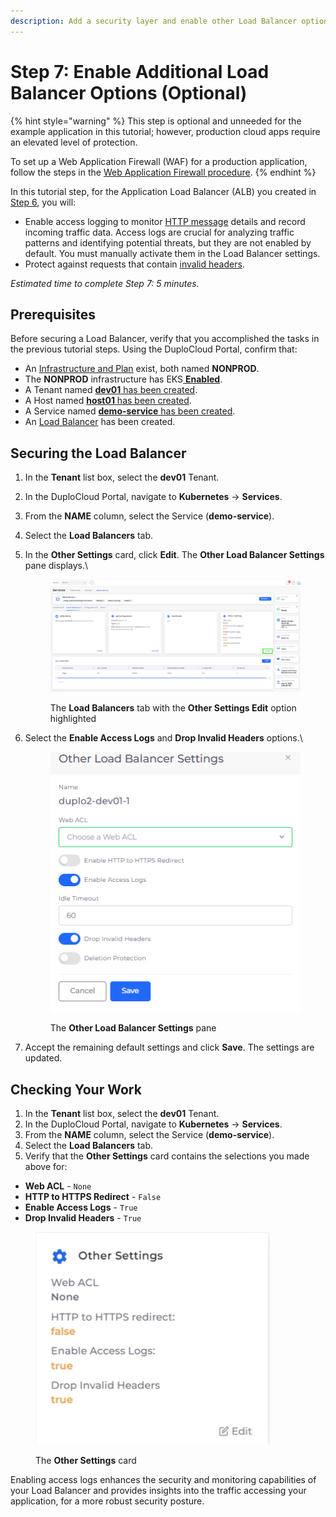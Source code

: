 ```yaml
---
description: Add a security layer and enable other Load Balancer options
---
```


# Step 7: Enable Additional Load Balancer Options (Optional)

{% hint style="warning" %}
This step is optional and unneeded for the example application in this tutorial; however,  production cloud apps require an elevated level of protection.

To set up a Web Application Firewall (WAF) for a production application, follow the steps in the [Web Application Firewall procedure](../../aws-services/web-application-firewall-waf.md).&#x20;
{% endhint %}

In this tutorial step, for the Application Load Balancer (ALB) you created in [Step 6](../quick-start-duplocloud-docker-services/step-6-create-loadbalancer.md), you will:

* Enable access logging to monitor [HTTP message](https://en.wikipedia.org/wiki/HTTP_message_body) details and record incoming traffic data. Access logs are crucial for analyzing traffic patterns and identifying potential threats, but they are not enabled by default. You must manually activate them in the Load Balancer settings.
* Protect against requests that contain [invalid headers](https://en.wikipedia.org/wiki/List_of_HTTP_header_fields).

_Estimated time to complete Step 7: 5 minutes._

## Prerequisites

Before securing a Load Balancer, verify that you accomplished the tasks in the previous tutorial steps. Using the DuploCloud Portal, confirm that:

* An [Infrastructure and Plan](../step-1-infrastructure.md) exist, both named **NONPROD**.
* The **NONPROD** infrastructure has EKS[ **Enabled**](../step-1-infrastructure.md#check-your-work).
* A Tenant named [**dev01** has been created](../step-2-tenant.md).
* A Host named [**host01** has been created](step-3-create-host.md).
* A Service named [**demo-service** has been created](step-5-create-app-via-k8s.md).
* An [Load Balancer](../quick-start-duplocloud-docker-services/step-6-create-loadbalancer.md) has been created.

## Securing the Load Balancer

1. In the **Tenant** list box, select the **dev01** Tenant.
2. In the DuploCloud Portal, navigate to **Kubernetes** -> **Services**.&#x20;
3. From the **NAME** column, select the Service (**demo-service**).
4. Select the **Load Balancers** tab.
5.  In the **Other Settings** card, click **Edit**. The **Other Load Balancer Settings** pane displays.\


    <figure><img src="../../../.gitbook/assets/Screenshot (134) (3).png" alt=""><figcaption><p>The <strong>Load Balancers</strong> tab with the <strong>Other Settings Edit</strong> option highlighted</p></figcaption></figure>
6.  Select the **Enable Access Logs** and **Drop Invalid Headers** options.\


    <div align="left"><figure><img src="../../../.gitbook/assets/Screenshot (138).png" alt=""><figcaption><p>The <strong>Other Load Balancer Settings</strong> pane</p></figcaption></figure></div>
7. Accept the remaining default settings and click **Save**. The settings are updated.

## Checking Your Work

1. In the **Tenant** list box, select the **dev01** Tenant.
2. In the DuploCloud Portal, navigate to **Kubernetes** -> **Services**.&#x20;
3. From the **NAME** column, select the Service (**demo-service**).
4. Select the **Load Balancers** tab.
5. Verify that the **Other Settings** card contains the selections you made above for:

* **Web ACL** - `None`
* **HTTP to HTTPS Redirect** - `False`
* **Enable Access Logs** - `True`
* **Drop Invalid Headers** - `True`

<div align="left"><figure><img src="../../../.gitbook/assets/OtherSettingsCard.png" alt="" width="375"><figcaption><p>The <strong>Other Settings</strong> card</p></figcaption></figure></div>

Enabling access logs enhances the security and monitoring capabilities of your Load Balancer and provides insights into the traffic accessing your application, for a more robust security posture.
